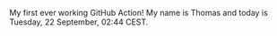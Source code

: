 My first ever working GitHub Action!
My name is Thomas and today is Tuesday, 22 September, 02:44 CEST. 
